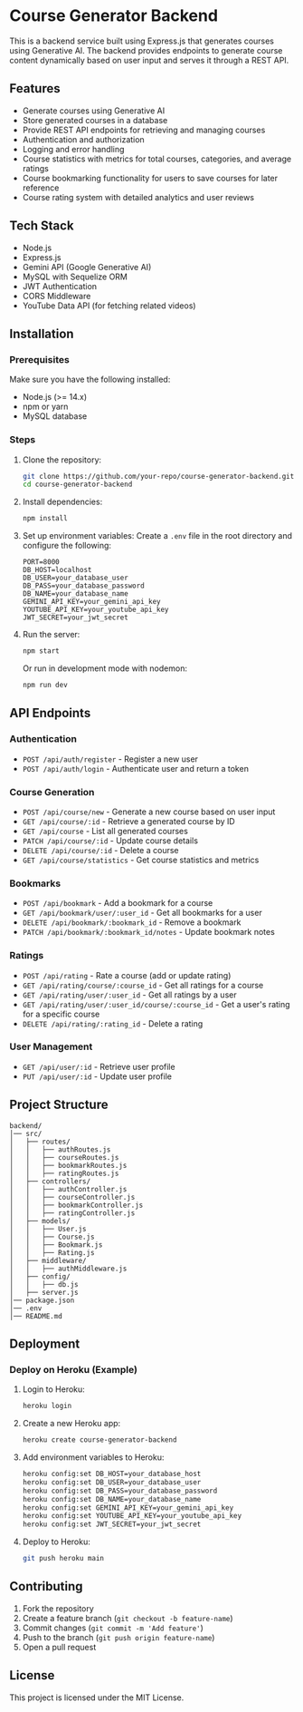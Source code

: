 # Course Generator Backend

This is a backend service built using Express.js that generates courses using Generative AI. The backend provides endpoints to generate course content dynamically based on user input and serves it through a REST API.

## Features
- Generate courses using Generative AI
- Store generated courses in a database
- Provide REST API endpoints for retrieving and managing courses
- Authentication and authorization
- Logging and error handling
- Course statistics with metrics for total courses, categories, and average ratings
- Course bookmarking functionality for users to save courses for later reference
- Course rating system with detailed analytics and user reviews

## Tech Stack
- Node.js
- Express.js
- Gemini API (Google Generative AI)
- MySQL with Sequelize ORM
- JWT Authentication
- CORS Middleware
- YouTube Data API (for fetching related videos)

## Installation
### Prerequisites
Make sure you have the following installed:
- Node.js (>= 14.x)
- npm or yarn
- MySQL database

### Steps
1. Clone the repository:
   ```sh
   git clone https://github.com/your-repo/course-generator-backend.git
   cd course-generator-backend
   ```
2. Install dependencies:
   ```sh
   npm install
   ```
3. Set up environment variables:
   Create a `.env` file in the root directory and configure the following:
   ```env
   PORT=8000
   DB_HOST=localhost
   DB_USER=your_database_user
   DB_PASS=your_database_password
   DB_NAME=your_database_name
   GEMINI_API_KEY=your_gemini_api_key
   YOUTUBE_API_KEY=your_youtube_api_key
   JWT_SECRET=your_jwt_secret
   ```
4. Run the server:
   ```sh
   npm start
   ```
   Or run in development mode with nodemon:
   ```sh
   npm run dev
   ```

## API Endpoints
### Authentication
- `POST /api/auth/register` - Register a new user
- `POST /api/auth/login` - Authenticate user and return a token

### Course Generation
- `POST /api/course/new` - Generate a new course based on user input
- `GET /api/course/:id` - Retrieve a generated course by ID
- `GET /api/course` - List all generated courses
- `PATCH /api/course/:id` - Update course details
- `DELETE /api/course/:id` - Delete a course
- `GET /api/course/statistics` - Get course statistics and metrics

### Bookmarks
- `POST /api/bookmark` - Add a bookmark for a course
- `GET /api/bookmark/user/:user_id` - Get all bookmarks for a user
- `DELETE /api/bookmark/:bookmark_id` - Remove a bookmark
- `PATCH /api/bookmark/:bookmark_id/notes` - Update bookmark notes

### Ratings
- `POST /api/rating` - Rate a course (add or update rating)
- `GET /api/rating/course/:course_id` - Get all ratings for a course
- `GET /api/rating/user/:user_id` - Get all ratings by a user
- `GET /api/rating/user/:user_id/course/:course_id` - Get a user's rating for a specific course
- `DELETE /api/rating/:rating_id` - Delete a rating

### User Management
- `GET /api/user/:id` - Retrieve user profile
- `PUT /api/user/:id` - Update user profile

## Project Structure
```
backend/
│── src/
│   ├── routes/
│   │   ├── authRoutes.js
│   │   ├── courseRoutes.js
│   │   ├── bookmarkRoutes.js
│   │   ├── ratingRoutes.js
│   ├── controllers/
│   │   ├── authController.js
│   │   ├── courseController.js
│   │   ├── bookmarkController.js
│   │   ├── ratingController.js
│   ├── models/
│   │   ├── User.js
│   │   ├── Course.js
│   │   ├── Bookmark.js
│   │   ├── Rating.js
│   ├── middleware/
│   │   ├── authMiddleware.js
│   ├── config/
│   │   ├── db.js
│   ├── server.js
│── package.json
│── .env
│── README.md
```

## Deployment
### Deploy on Heroku (Example)
1. Login to Heroku:
   ```sh
   heroku login
   ```
2. Create a new Heroku app:
   ```sh
   heroku create course-generator-backend
   ```
3. Add environment variables to Heroku:
   ```sh
   heroku config:set DB_HOST=your_database_host
   heroku config:set DB_USER=your_database_user
   heroku config:set DB_PASS=your_database_password
   heroku config:set DB_NAME=your_database_name
   heroku config:set GEMINI_API_KEY=your_gemini_api_key
   heroku config:set YOUTUBE_API_KEY=your_youtube_api_key
   heroku config:set JWT_SECRET=your_jwt_secret
   ```
4. Deploy to Heroku:
   ```sh
   git push heroku main
   ```

## Contributing
1. Fork the repository
2. Create a feature branch (`git checkout -b feature-name`)
3. Commit changes (`git commit -m 'Add feature'`)
4. Push to the branch (`git push origin feature-name`)
5. Open a pull request

## License
This project is licensed under the MIT License.

